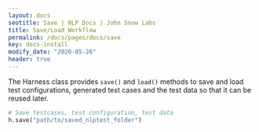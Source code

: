 ```yaml
---
layout: docs
seotitle: Save | NLP Docs | John Snow Labs
title: Save/Load Workflow
permalink: /docs/pages/docs/save
key: docs-install
modify_date: "2020-05-26"
header: true
---
```


<div class="main-docs" markdown="1"><div class="h3-box" markdown="1">

The Harness class provides `save()` and `load()` methods to save and load test configurations, generated test cases and the test data so that it can be reused later.
      
```python
# Save testcases, test configuration, test data  
h.save("path/to/saved_nlptest_folder")
```

</div></div>